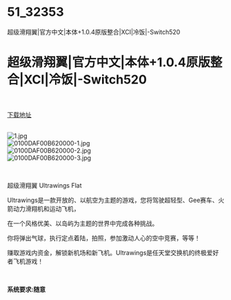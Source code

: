 # 51_32353
超级滑翔翼|官方中文|本体+1.0.4原版整合|XCI|冷饭|-Switch520
# 超级滑翔翼|官方中文|本体+1.0.4原版整合|XCI|冷饭|-Switch520
 <br/></br>
[下载地址](https://www.switch520.cc/article/32353 "下载地址")
<br/></br>

<p><img title="1.jpg" src="https://www.switch520.cc/muke_img/2022_06_05_164b73f4d2627.jpg" alt="1.jpg"><br>
<img title="0100DAF00B620000-1.jpg" src="https://www.switch520.cc/muke_img/2022_06_05_575295bae6f7b.jpg" alt="0100DAF00B620000-1.jpg"><br>
<img title="0100DAF00B620000-2.jpg" src="https://www.switch520.cc/muke_img/2022_06_05_9f4a8281e84ad.jpg" alt="0100DAF00B620000-2.jpg"><br>
<img title="0100DAF00B620000-3.jpg" src="https://www.switch520.cc/muke_img/2022_06_05_cd8faabc4c2e7.jpg" alt="0100DAF00B620000-3.jpg"></p>
<p>&nbsp;</p>
<p>超级滑翔翼 Ultrawings Flat</p>
<p>Ultrawings是一款开放的、以航空为主题的游戏，您将驾驶超轻型、Gee赛车、火箭动力滑翔机和运动飞机，</p>
<p>在一个风格优美、以岛屿为主题的世界中完成各种挑战。</p>
<p>你将弹出气球，执行定点着陆，拍照，参加激动人心的空中竞赛，等等！</p>
<p>赚取游戏内资金，解锁新机场和新飞机。Ultrawings是任天堂交换机的终极爱好者飞机游戏！</p>
<p>&nbsp;</p>
<p><strong>系统要求:随意</strong></p>



